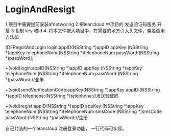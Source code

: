 # LoginAndResigt

 1.项目中需要提前安装afnetworing
 2.把leancloud 中项目的 发送验证码服务 开启
 3.复制 key  和id
 4. 将本文件拖入项目中，在需要的地方引入头文件，类名调用方法如
 
[DFRegsitAndLogin login:appID(NSString *)appID appKey:(NSString *)appKey telephoneNum:(NSString *)telephoneNum passWord:(NSString *)passWord];

+(void)login:appID(NSString *)appID appKey:(NSString *)appKey telephoneNum:(NSString *)telephoneNum passWord:(NSString *)passWord;//登录

+(void)sendVerificationCode:appKey(NSString *)appKey appID:(NSString *)appID telephone:(NSString *)telephone;//发送验证码

+(void)regist:appID(NSString *)appID appKey:(NSString *)appKey telephoneNum:(NSString *)telephoneNum smsCode:(NSString *)smsCode passWord:(NSString *)passWord;//注册

自己封装的一个leancloud 注册登录功能， 一行代码可实现。

